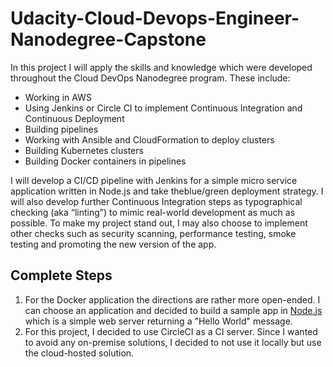 # Udacity-Cloud-Devops-Engineer-Nanodegree-Capstone

In this project I will apply the skills and knowledge which were developed throughout the Cloud DevOps Nanodegree program. These include:

* Working in AWS
* Using Jenkins or Circle CI to implement Continuous Integration and Continuous Deployment
* Building pipelines
* Working with Ansible and CloudFormation to deploy clusters
* Building Kubernetes clusters
* Building Docker containers in pipelines

I will develop a CI/CD pipeline with Jenkins for a simple micro service application written in Node.js and take theblue/green deployment strategy. I will also develop further Continuous Integration steps as typographical checking (aka “linting”) to mimic real-world development as much as possible. To make my project stand out, I may also choose to implement other checks such as security scanning, performance testing, smoke testing and promoting the new version of the app.

## Complete Steps

1. For the Docker application the directions are rather more open-ended. I can choose an application and decided to build a sample app in [Node.js](https://github.com/nodejs) which is a simple web server returning a "Hello World" message.
2. For this project, I decided to use CircleCI as a CI server. Since I wanted to avoid any on-premise solutions, I decided to not use it locally but use the cloud-hosted solution.